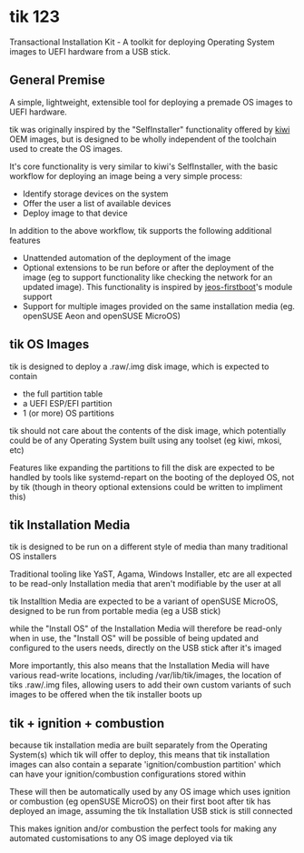 # tik 123

Transactional Installation Kit - A toolkit for deploying Operating System images to UEFI hardware from a USB stick.

## General Premise

A simple, lightweight, extensible tool for deploying a premade OS images to UEFI hardware.

tik was originally inspired by the "SelfInstaller" functionality offered by [kiwi](https://github.com/OSInside/kiwi) OEM images, but is designed to be wholly independent of the toolchain used to create the OS images.

It's core functionality is very similar to kiwi's SelfInstaller, with the basic workflow for deploying an image being a very simple process:

- Identify storage devices on the system
- Offer the user a list of available devices
- Deploy image to that device

In addition to the above workflow, tik supports the following additional features

- Unattended automation of the deployment of the image
- Optional extensions to be run before or after the deployment of the image (eg to support functionality like checking the network for an updated image). This functionality is inspired by [jeos-firstboot](https://github.com/openSUSE/jeos-firstboot/)'s module support
- Support for multiple images provided on the same installation media (eg. openSUSE Aeon and openSUSE MicroOS)

## tik OS Images

tik is designed to deploy a .raw/.img disk image, which is expected to contain

- the full partition table
- a UEFI ESP/EFI partition
- 1 (or more) OS partitions

tik should not care about the contents of the disk image, which potentially could be of any Operating System built using any toolset (eg kiwi, mkosi, etc)

Features like expanding the partitions to fill the disk are expected to be handled by tools like systemd-repart on the booting of the deployed OS, not by tik (though in theory optional extensions could be written to impliment this)

## tik Installation Media

tik is designed to be run on a different style of media than many traditional OS installers

Traditional tooling like YaST, Agama, Windows Installer, etc are all expected to be read-only Installation media that aren't modifiable by the user at all

tik Installtion Media are expected to be a variant of openSUSE MicroOS, designed to be run from portable media (eg a USB stick)

while the "Install OS" of the Installation Media will therefore be read-only when in use, the "Install OS" will be possible of being updated and configured to the users needs, directly on the USB stick after it's imaged

More importantly, this also means that the Installation Media will have various read-write locations, including /var/lib/tik/images, the location of tiks .raw/.img files, allowing users to add their own custom variants of such images to be offered when the tik installer boots up

## tik + ignition + combustion

because tik installation media are built separately from the Operating System(s) which tik will offer to deploy, this means that tik installation images can also contain a separate 'ignition/combustion partition' which can have your ignition/combustion configurations stored within

These will then be automatically used by any OS image which uses ignition or combustion (eg openSUSE MicroOS) on their first boot after tik has deployed an image, assuming the tik Installation USB stick is still connected

This makes ignition and/or combustion the perfect tools for making any automated customisations to any OS image deployed via tik
